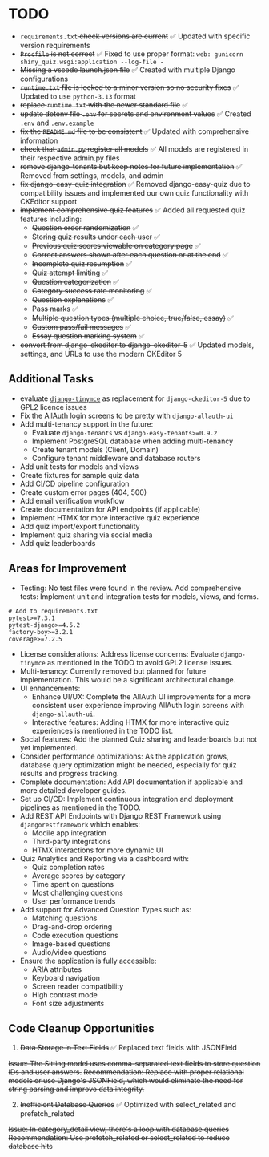 # TODO

* ~~`requirements.txt` check versions are current~~ ✅ Updated with specific version requirements
* ~~`Procfile` is not correct~~ ✅ Fixed to use proper format: `web: gunicorn shiny_quiz.wsgi:application --log-file -`
* ~~Missing a vscode launch.json file~~ ✅ Created with multiple Django configurations
* ~~`runtime.txt` file is locked to a minor version so no security fixes~~ ✅ Updated to use `python-3.13` format
* ~~replace `runtime.txt` with the newer standard file~~ ✅
* ~~update dotenv file `.env` for secrets and environment values~~ ✅ Created `.env` and `.env.example`
* ~~fix the `README.md` file to be consistent~~ ✅ Updated with comprehensive information
* ~~check that `admin.py` register all models~~ ✅ All models are registered in their respective admin.py files
* ~~remove django-tenants but keep notes for future implementation~~ ✅ Removed from settings, models, and admin
* ~~fix django-easy-quiz integration~~ ✅ Removed django-easy-quiz due to compatibility issues and implemented our own quiz functionality with CKEditor support
* ~~implement comprehensive quiz features~~ ✅ Added all requested quiz features including:
  * ~~Question order randomization~~ ✅
  * ~~Storing quiz results under each user~~ ✅
  * ~~Previous quiz scores viewable on category page~~ ✅
  * ~~Correct answers shown after each question or at the end~~ ✅
  * ~~Incomplete quiz resumption~~ ✅
  * ~~Quiz attempt limiting~~ ✅
  * ~~Question categorization~~ ✅
  * ~~Category success rate monitoring~~ ✅
  * ~~Question explanations~~ ✅
  * ~~Pass marks~~ ✅
  * ~~Multiple question types (multiple choice, true/false, essay)~~ ✅
  * ~~Custom pass/fail messages~~ ✅
  * ~~Essay question marking system~~ ✅
* ~~convert from django-ckeditor to django-ckeditor-5~~ ✅ Updated models, settings, and URLs to use the modern CKEditor 5

## Additional Tasks

* evaluate [`django-tinymce`](https://github.com/jazzband/django-tinymce) as replacement for `django-ckeditor-5` due to GPL2 licence issues
* Fix the AllAuth login screens to be pretty with `django-allauth-ui`
* Add multi-tenancy support in the future:
  * Evaluate `django-tenants` vs `django-easy-tenants>=0.9.2`
  * Implement PostgreSQL database when adding multi-tenancy
  * Create tenant models (Client, Domain)
  * Configure tenant middleware and database routers
* Add unit tests for models and views
* Create fixtures for sample quiz data
* Add CI/CD pipeline configuration
* Create custom error pages (404, 500)
* Add email verification workflow
* Create documentation for API endpoints (if applicable)
* Implement HTMX for more interactive quiz experience
* Add quiz import/export functionality
* Implement quiz sharing via social media
* Add quiz leaderboards

## Areas for Improvement

* Testing: No test files were found in the review. Add comprehensive tests: Implement unit and integration tests for models, views, and forms.
``` text
# Add to requirements.txt
pytest>=7.3.1
pytest-django>=4.5.2
factory-boy>=3.2.1
coverage>=7.2.5
```
* License considerations: Address license concerns: Evaluate `django-tinymce` as mentioned in the TODO to avoid GPL2 license issues.
* Multi-tenancy: Currently removed but planned for future implementation. This would be a significant architectural change.
* UI enhancements:
  * Enhance UI/UX: Complete the AllAuth UI improvements for a more consistent user experience improving AllAuth login screens with `django-allauth-ui`.
  * Interactive features: Adding HTMX for more interactive quiz experiences is mentioned in the TODO list.
* Social features: Add the planned Quiz sharing and leaderboards but not yet implemented.
* Consider performance optimizations: As the application grows, database query optimization might be needed, especially for quiz results and progress tracking.
* Complete documentation: Add API documentation if applicable and more detailed developer guides.
* Set up CI/CD: Implement continuous integration and deployment pipelines as mentioned in the TODO.
* Add REST API Endpoints with Django REST Framework using `djangorestframework` which enables:
  * Modile app integration
  * Third-party integrations
  * HTMX interactions for more dynamic UI
* Quiz Analytics and Reporting via a dashboard with:
  * Quiz completion rates
  * Average scores by category
  * Time spent on questions
  * Most challenging questions
  * User performance trends
* Add support for Advanced Question Types such as:
  * Matching questions
  * Drag-and-drop ordering
  * Code execution questions
  * Image-based questions
  * Audio/video questions
* Ensure the application is fully accessible:
  * ARIA attributes
  * Keyboard navigation
  * Screen reader compatibility
  * High contrast mode
  * Font size adjustments


## Code Cleanup Opportunities

1. ~~Data Storage in Text Fields~~ ✅ Replaced text fields with JSONField

  ~~Issue: The Sitting model uses comma-separated text fields to store question IDs and user answers.~~
  ~~Recommendation: Replace with proper relational models or use Django's JSONField, which would eliminate the need for string parsing and improve data integrity.~~

2. ~~Inefficient Database Queries~~ ✅ Optimized with select_related and prefetch_related

  ~~Issue: In category_detail view, there's a loop with database queries~~
  ~~Recommendation: Use prefetch_related or select_related to reduce database hits~~


